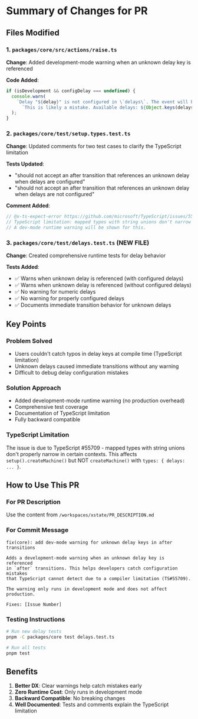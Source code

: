# Summary of Changes for PR

## Files Modified

### 1. `packages/core/src/actions/raise.ts`
**Change**: Added development-mode warning when an unknown delay key is referenced

**Code Added**:
```typescript
if (isDevelopment && configDelay === undefined) {
  console.warn(
    `Delay "${delay}" is not configured in \`delays\`. The event will be raised immediately. ` +
      `This is likely a mistake. Available delays: ${Object.keys(delaysMap || {}).join(', ') || 'none'}.`
  );
}
```

### 2. `packages/core/test/setup.types.test.ts`
**Change**: Updated comments for two test cases to clarify the TypeScript limitation

**Tests Updated**:
- "should not accept an after transition that references an unknown delay when delays are configured"
- "should not accept an after transition that references an unknown delay when delays are not configured"

**Comment Added**:
```typescript
// @x-ts-expect-error https://github.com/microsoft/TypeScript/issues/55709
// TypeScript limitation: mapped types with string unions don't narrow properly.
// A dev-mode runtime warning will be shown for this.
```

### 3. `packages/core/test/delays.test.ts` (NEW FILE)
**Change**: Created comprehensive runtime tests for delay behavior

**Tests Added**:
- ✅ Warns when unknown delay is referenced (with configured delays)
- ✅ Warns when unknown delay is referenced (without configured delays)
- ✅ No warning for numeric delays
- ✅ No warning for properly configured delays
- ✅ Documents immediate transition behavior for unknown delays

## Key Points

### Problem Solved
- Users couldn't catch typos in delay keys at compile time (TypeScript limitation)
- Unknown delays caused immediate transitions without any warning
- Difficult to debug delay configuration mistakes

### Solution Approach
- Added development-mode runtime warning (no production overhead)
- Comprehensive test coverage
- Documentation of TypeScript limitation
- Fully backward compatible

### TypeScript Limitation
The issue is due to TypeScript #55709 - mapped types with string unions don't properly narrow in certain contexts. This affects `setup().createMachine()` but NOT `createMachine()` with `types: { delays: ... }`.

## How to Use This PR

### For PR Description
Use the content from `/workspaces/xstate/PR_DESCRIPTION.md`

### For Commit Message
```
fix(core): add dev-mode warning for unknown delay keys in after transitions

Adds a development-mode warning when an unknown delay key is referenced
in `after` transitions. This helps developers catch configuration mistakes
that TypeScript cannot detect due to a compiler limitation (TS#55709).

The warning only runs in development mode and does not affect production.

Fixes: [Issue Number]
```

### Testing Instructions
```bash
# Run new delay tests
pnpm -C packages/core test delays.test.ts

# Run all tests
pnpm test
```

## Benefits
1. **Better DX**: Clear warnings help catch mistakes early
2. **Zero Runtime Cost**: Only runs in development mode  
3. **Backward Compatible**: No breaking changes
4. **Well Documented**: Tests and comments explain the TypeScript limitation
